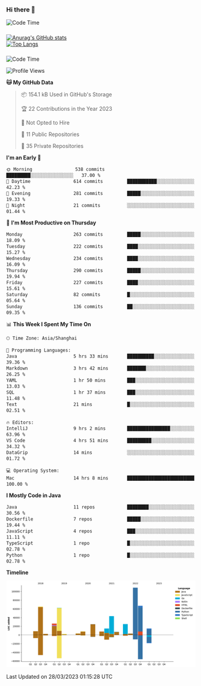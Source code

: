 ### Hi there 👋 

![Code Time](https://img.shields.io/endpoint?style=flat&url=https://codetime-api.datreks.com/badge/1061?logoColor=white%26project=%26recentMS=0%26showProject=false)

<!--
**Muyiafan/Muyiafan** is a ✨ _special_ ✨ repository because its `README.md` (this file) appears on your GitHub profile.

Here are some ideas to get you started:

- 🔭 I’m currently working on ...
- 🌱 I’m currently learning ...
- 👯 I’m looking to collaborate on ...
- 🤔 I’m looking for help with ...
- 💬 Ask me about ...
- 📫 How to reach me: ...
- 😄 Pronouns: ...
- ⚡ Fun fact: ...
-->

### 

[![Anurag's GitHub stats](https://github-readme-stats.vercel.app/api?username=Muyiafan)](https://github.com/anuraghazra/github-readme-stats)
<br>
[![Top Langs](https://github-readme-stats.vercel.app/api/top-langs/?username=Muyiafan)](https://github.com/anuraghazra/github-readme-stats)

### 

<!--START_SECTION:waka-->
![Code Time](http://img.shields.io/badge/Code%20Time-5%2C681%20hrs%2014%20mins-blue)

![Profile Views](http://img.shields.io/badge/Profile%20Views-0-blue)

**🐱 My GitHub Data** 

> 📦 154.1 kB Used in GitHub's Storage 
 > 
> 🏆 22 Contributions in the Year 2023
 > 
> 🚫 Not Opted to Hire
 > 
> 📜 11 Public Repositories 
 > 
> 🔑 35 Private Repositories 
 > 
**I'm an Early 🐤** 

```text
🌞 Morning                538 commits         █████████░░░░░░░░░░░░░░░░   37.00 % 
🌆 Daytime                614 commits         ███████████░░░░░░░░░░░░░░   42.23 % 
🌃 Evening                281 commits         █████░░░░░░░░░░░░░░░░░░░░   19.33 % 
🌙 Night                  21 commits          ░░░░░░░░░░░░░░░░░░░░░░░░░   01.44 % 
```
📅 **I'm Most Productive on Thursday** 

```text
Monday                   263 commits         █████░░░░░░░░░░░░░░░░░░░░   18.09 % 
Tuesday                  222 commits         ████░░░░░░░░░░░░░░░░░░░░░   15.27 % 
Wednesday                234 commits         ████░░░░░░░░░░░░░░░░░░░░░   16.09 % 
Thursday                 290 commits         █████░░░░░░░░░░░░░░░░░░░░   19.94 % 
Friday                   227 commits         ████░░░░░░░░░░░░░░░░░░░░░   15.61 % 
Saturday                 82 commits          █░░░░░░░░░░░░░░░░░░░░░░░░   05.64 % 
Sunday                   136 commits         ██░░░░░░░░░░░░░░░░░░░░░░░   09.35 % 
```


📊 **This Week I Spent My Time On** 

```text
🕑︎ Time Zone: Asia/Shanghai

💬 Programming Languages: 
Java                     5 hrs 33 mins       ██████████░░░░░░░░░░░░░░░   39.36 % 
Markdown                 3 hrs 42 mins       ███████░░░░░░░░░░░░░░░░░░   26.25 % 
YAML                     1 hr 50 mins        ███░░░░░░░░░░░░░░░░░░░░░░   13.03 % 
SQL                      1 hr 37 mins        ███░░░░░░░░░░░░░░░░░░░░░░   11.48 % 
Text                     21 mins             █░░░░░░░░░░░░░░░░░░░░░░░░   02.51 % 

🔥 Editors: 
IntelliJ                 9 hrs 2 mins        ████████████████░░░░░░░░░   63.96 % 
VS Code                  4 hrs 51 mins       █████████░░░░░░░░░░░░░░░░   34.32 % 
DataGrip                 14 mins             ░░░░░░░░░░░░░░░░░░░░░░░░░   01.72 % 

💻 Operating System: 
Mac                      14 hrs 8 mins       █████████████████████████   100.00 % 
```

**I Mostly Code in Java** 

```text
Java                     11 repos            ████████░░░░░░░░░░░░░░░░░   30.56 % 
Dockerfile               7 repos             █████░░░░░░░░░░░░░░░░░░░░   19.44 % 
JavaScript               4 repos             ███░░░░░░░░░░░░░░░░░░░░░░   11.11 % 
TypeScript               1 repo              █░░░░░░░░░░░░░░░░░░░░░░░░   02.78 % 
Python                   1 repo              █░░░░░░░░░░░░░░░░░░░░░░░░   02.78 % 
```



**Timeline**

![Lines of Code chart](https://raw.githubusercontent.com/Muyiafan/Muyiafan/main/assets/bar_graph.png)


 Last Updated on 28/03/2023 01:15:28 UTC
<!--END_SECTION:waka-->
